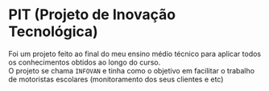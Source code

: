 # PIT (Projeto de Inovação Tecnológica) 
Foi um projeto feito ao final do meu ensino médio técnico para aplicar todos os conhecimentos obtidos ao longo do curso.   
O projeto se chama `INFOVAN` e tinha como o objetivo em facilitar o trabalho de motoristas escolares (monitoramento dos seus clientes e etc)
